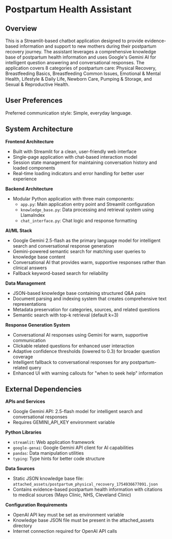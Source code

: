 # Postpartum Health Assistant

## Overview

This is a Streamlit-based chatbot application designed to provide evidence-based information and support to new mothers during their postpartum recovery journey. The assistant leverages a comprehensive knowledge base of postpartum health information and uses Google's Gemini AI for intelligent question answering and conversational responses. The application covers 8 categories of postpartum care: Physical Recovery, Breastfeeding Basics, Breastfeeding Common Issues, Emotional & Mental Health, Lifestyle & Daily Life, Newborn Care, Pumping & Storage, and Sexual & Reproductive Health.

## User Preferences

Preferred communication style: Simple, everyday language.

## System Architecture

**Frontend Architecture**
- Built with Streamlit for a clean, user-friendly web interface
- Single-page application with chat-based interaction model
- Session state management for maintaining conversation history and loaded components
- Real-time loading indicators and error handling for better user experience

**Backend Architecture**
- Modular Python application with three main components:
  - `app.py`: Main application entry point and Streamlit configuration
  - `knowledge_base.py`: Data processing and retrieval system using LlamaIndex
  - `chat_interface.py`: Chat logic and response formatting

**AI/ML Stack**
- Google Gemini 2.5-flash as the primary language model for intelligent search and conversational response generation
- Gemini-powered semantic search for matching user queries to knowledge base content
- Conversational AI that provides warm, supportive responses rather than clinical answers
- Fallback keyword-based search for reliability

**Data Management**
- JSON-based knowledge base containing structured Q&A pairs
- Document parsing and indexing system that creates comprehensive text representations
- Metadata preservation for categories, sources, and related questions
- Semantic search with top-k retrieval (default k=3)

**Response Generation System**
- Conversational AI responses using Gemini for warm, supportive communication
- Clickable related questions for enhanced user interaction
- Adaptive confidence thresholds (lowered to 0.3) for broader question coverage
- Intelligent fallback to conversational responses for any postpartum-related query
- Enhanced UI with warning callouts for "when to seek help" information

## External Dependencies

**APIs and Services**
- Google Gemini API: 2.5-flash model for intelligent search and conversational responses
- Requires GEMINI_API_KEY environment variable

**Python Libraries**
- `streamlit`: Web application framework
- `google-genai`: Google Gemini API client for AI capabilities
- `pandas`: Data manipulation utilities
- `typing`: Type hints for better code structure

**Data Sources**
- Static JSON knowledge base file: `attached_assets/postpartum_physical_recovery_1754936677091.json`
- Contains evidence-based postpartum health information with citations to medical sources (Mayo Clinic, NHS, Cleveland Clinic)

**Configuration Requirements**
- OpenAI API key must be set as environment variable
- Knowledge base JSON file must be present in the attached_assets directory
- Internet connection required for OpenAI API calls